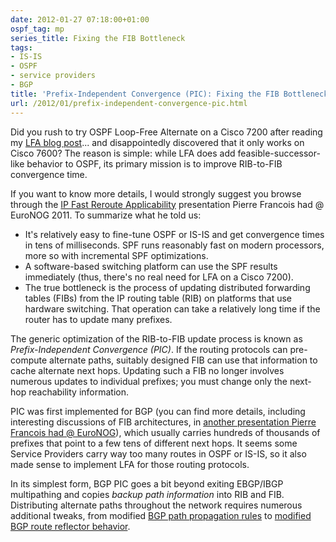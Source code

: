 ```yaml
---
date: 2012-01-27 07:18:00+01:00
ospf_tag: mp
series_title: Fixing the FIB Bottleneck
tags:
- IS-IS
- OSPF
- service providers
- BGP
title: 'Prefix-Independent Convergence (PIC): Fixing the FIB Bottleneck'
url: /2012/01/prefix-independent-convergence-pic.html
---
```

Did you rush to try OSPF Loop-Free Alternate on a Cisco 7200 after reading my [LFA blog post](https://blog.ipspace.net/2012/01/loop-free-alternate-ospf-meets-eigrp.html)... and disappointedly discovered that it only works on Cisco 7600? The reason is simple: while LFA does add feasible-successor-like behavior to OSPF, its primary mission is to improve RIB-to-FIB convergence time.
<!--more-->
If you want to know more details, I would strongly suggest you browse through the [IP Fast Reroute Applicability](http://www.data.proidea.org.pl/euronog/1edycja/materialy/prezentacje/Pierre_Francois_IP_Fast_Reroute_Applicability.pdf) presentation Pierre Francois had @ EuroNOG 2011. To summarize what he told us:

- It's relatively easy to fine-tune OSPF or IS-IS and get convergence times in tens of milliseconds. SPF runs reasonably fast on modern processors, more so with incremental SPF optimizations.
- A software-based switching platform can use the SPF results immediately (thus, there's no real need for LFA on a Cisco 7200).
- The true bottleneck is the process of updating distributed forwarding tables (FIBs) from the IP routing table (RIB) on platforms that use hardware switching. That operation can take a relatively long time if the router has to update many prefixes.

The generic optimization of the RIB-to-FIB update process is known as *Prefix-Independent Convergence (PIC)*. If the routing protocols can pre-compute alternate paths, suitably designed FIB can use that information to cache alternate next hops. Updating such a FIB no longer involves numerous updates to individual prefixes; you must change only the next-hop reachability information.

PIC was first implemented for BGP (you can find more details, including interesting discussions of FIB architectures, in [another presentation Pierre Francois had @ EuroNOG](http://www.data.proidea.org.pl/euronog/1edycja/materialy/prezentacje/Pierre_Francois_BGP_Add-Paths.pdf)), which usually carries hundreds of thousands of prefixes that point to a few tens of different next hops. It seems some Service Providers carry way too many routes in OSPF or IS-IS, so it also made sense to implement LFA for those routing protocols.

In its simplest form, BGP PIC goes a bit beyond exiting EBGP/IBGP multipathing and copies *backup path information* into RIB and FIB. Distributing alternate paths throughout the network requires numerous additional tweaks, from modified [BGP path propagation rules](https://blog.ipspace.net/2021/12/bgp-multipath-addpath.html) to [modified BGP route reflector behavior](https://blog.ipspace.net/2021/10/bgp-optimal-route-reflection.html).
